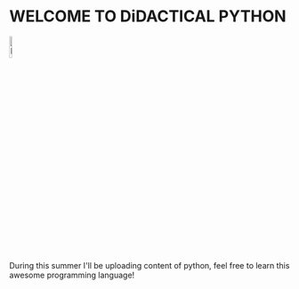 <!DOCTYPE html>
<html lang="en">
<body>
<h1>
     WELCOME TO DiDACTICAL PYTHON
</h1>

<img src="https://upload.wikimedia.org/wikipedia/commons/thumb/c/c3/Python-logo-notext.svg/1869px-Python-logo-notext.svg.png" width="10%" height="auto" alt="Laravel">

During this summer I'll be uploading content of python, feel free to learn this awesome programming language!

</body>
</html>
